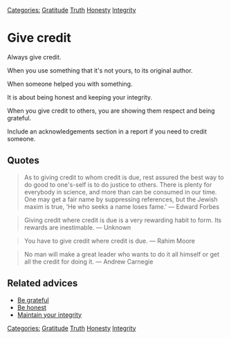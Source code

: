 [Categories:](../Categories/index.md) [Gratitude](../Categories/Gratitude.md) [Truth](../Categories/Truth.md) [Honesty](../Categories/Honesty.md) [Integrity](../Categories/Integrity.md)
# Give credit

Always give credit. 

When you use something that it's not yours, to its original author.

When someone helped you with something.

It is about being honest and keeping your integrity.
 
When you give credit to others, you are showing them respect and being grateful.

Include an acknowledgements section in a report if you need to credit someone.

## Quotes

> As to giving credit to whom credit is due, rest assured the best way to do good to one's-self is to do justice to others. There is plenty for everybody in science, and more than can be consumed in our time. One may get a fair name by suppressing references, but the Jewish maxim is true, 'He who seeks a name loses fame.' ― Edward Forbes

> Giving credit where credit is due is a very rewarding habit to form. Its rewards are inestimable. ― Unknown

> You have to give credit where credit is due. ― Rahim Moore

> No man will make a great leader who wants to do it all himself or get all the credit for doing it. ― Andrew Carnegie

## Related advices

- [Be grateful](../Be%20grateful/index.md)
- [Be honest](../Be%20honest/index.md)
- [Maintain your integrity](../Maintain%20your%20integrity/index.md)

[Categories:](../Categories/index.md) [Gratitude](../Categories/Gratitude.md) [Truth](../Categories/Truth.md) [Honesty](../Categories/Honesty.md) [Integrity](../Categories/Integrity.md)